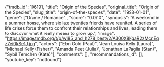 {"tmdb_id": 106191, "title": "Origin of the Species", "original_title": "Origin of the Species", "slug_title": "origin-of-the-species", "date": "1998-01-01", "genre": ["Drame / Romance"], "score": "0.0/10", "synopsis": "A weekend in a summer house, where six late twenties friends have reunited. A series of life crises force them to confront their relationships and lives, leading them to discover what it really means to grow up.", "image": "https://image.tmdb.org/t/p/w185_and_h278_bestv2/A300X8KgaR2zMcnEqz7ei0kSe1J.jpg", "actors": ["Elon Gold (Paul)", "Jean Louisa Kelly (Laura)", "Michael Kelly (Fisher)", "Amanda Peet (Julia)", "Jonathan LaPaglia (Stan)", "Sybil Temchen (Kate)"], "comments": [], "recommandations_id": [], "youtube_key": "notfound"}